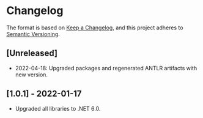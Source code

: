 # Changelog

The format is based on [Keep a Changelog](https://keepachangelog.com/en/1.0.0/), and this project adheres to [Semantic Versioning](https://semver.org/spec/v2.0.0.html).

## [Unreleased]

- 2022-04-18: Upgraded packages and regenerated ANTLR artifacts with new version.

## [1.0.1] - 2022-01-17

- Upgraded all libraries to .NET 6.0.
